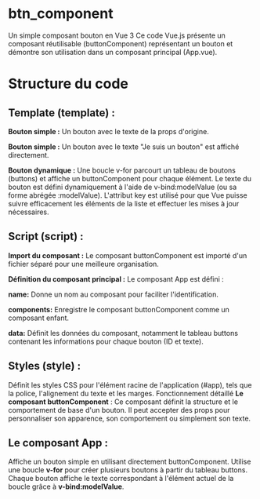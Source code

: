 # btn_component
Un simple composant bouton en Vue 3
Ce code Vue.js présente un composant réutilisable (buttonComponent) représentant un bouton et démontre son utilisation dans un composant principal (App.vue).

# Structure du code

## Template (template) :

**Bouton simple :** Un bouton avec le texte de la props d'origine.

**Bouton simple :** Un bouton avec le texte "Je suis un bouton" est affiché directement.

**Bouton dynamique :** Une boucle v-for parcourt un tableau de boutons (buttons) et affiche un buttonComponent pour chaque élément. Le texte du bouton est défini dynamiquement à l'aide de v-bind:modelValue (ou sa forme abrégée :modelValue). L'attribut key est utilisé pour que Vue puisse suivre efficacement les éléments de la liste et effectuer les mises à jour nécessaires.

## Script (script) :

**Import du composant :** Le composant buttonComponent est importé d'un fichier séparé pour une meilleure organisation.

**Définition du composant principal :** Le composant App est défini :

**name:** Donne un nom au composant pour faciliter l'identification.

**components:** Enregistre le composant buttonComponent comme un composant enfant.

**data:** Définit les données du composant, notamment le tableau buttons contenant les informations pour chaque bouton (ID et texte).

## Styles (style) :

Définit les styles CSS pour l'élément racine de l'application (#app), tels que la police, l'alignement du texte et les marges.
Fonctionnement détaillé
**Le composant buttonComponent** : Ce composant définit la structure et le comportement de base d'un bouton. Il peut accepter des props pour personnaliser son apparence, son comportement ou simplement son texte.

## Le composant App :
Affiche un bouton simple en utilisant directement buttonComponent.
Utilise une boucle **v-for** pour créer plusieurs boutons à partir du tableau buttons.
Chaque bouton affiche le texte correspondant à l'élément actuel de la boucle grâce à **v-bind:modelValue**.
